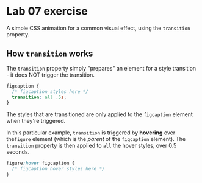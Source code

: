# Lab 07 exercise

A simple CSS animation for a common visual effect, using the `transition` property.

## How `transition` works

The `transition` property simply "prepares" an element for a style transition - it does NOT trigger the transition.

```css
figcaption {
  /* figcaption styles here */
  transition: all .5s;
}
```

The styles that are transitioned are only applied to the `figcaption` element when they're triggered.

In this particular example, `transition` is triggered by **hovering** over the`figure` element (which is the *parent* of the `figcaption` element). The `transition` property is then applied to `all` the hover styles, over 0.5 seconds.

```css
figure:hover figcaption {
  /* figcaption hover styles here */
}
```